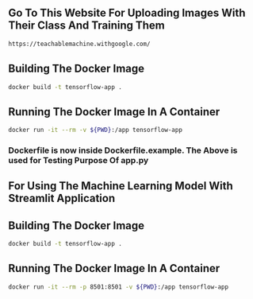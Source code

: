 ## Go To This Website For Uploading Images With Their Class And Training Them
```sh
https://teachablemachine.withgoogle.com/
```

## Building The Docker Image
```sh
docker build -t tensorflow-app .
```

## Running The Docker Image In A Container
```sh
docker run -it --rm -v ${PWD}:/app tensorflow-app
```

### Dockerfile is now inside Dockerfile.example. The Above is used for Testing Purpose Of app.py

## For Using The Machine Learning Model With Streamlit Application

## Building The Docker Image
```sh
docker build -t tensorflow-app .
```

## Running The Docker Image In A Container
```sh
docker run -it --rm -p 8501:8501 -v ${PWD}:/app tensorflow-app